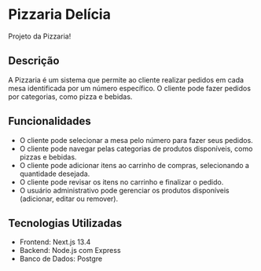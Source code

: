 # Pizzaria Delícia

Projeto da Pizzaria!

## Descrição

A Pizzaria é um sistema que permite ao cliente realizar pedidos em cada mesa identificada por um número específico. O cliente pode fazer pedidos por categorias, como pizza e bebidas.

## Funcionalidades

- O cliente pode selecionar a mesa pelo número para fazer seus pedidos.
- O cliente pode navegar pelas categorias de produtos disponíveis, como pizzas e bebidas.
- O cliente pode adicionar itens ao carrinho de compras, selecionando a quantidade desejada.
- O cliente pode revisar os itens no carrinho e finalizar o pedido.
- O usuário administrativo pode gerenciar os produtos disponíveis (adicionar, editar ou remover).

## Tecnologias Utilizadas

- Frontend: Next.js 13.4
- Backend: Node.js com Express
- Banco de Dados: Postgre
